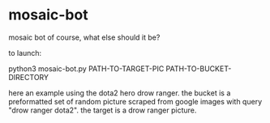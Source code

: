 # mosaic-bot
mosaic bot of course, what else should it be?


to launch:
  
  python3 mosaic-bot.py PATH-TO-TARGET-PIC PATH-TO-BUCKET-DIRECTORY
 

here an example using the dota2 hero drow ranger.
the bucket is a preformatted set of random picture scraped from google images with query "drow ranger dota2". 
the target is a drow ranger picture.

